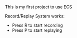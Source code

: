 This is my first project to use ECS

Record/Replay System works:
  * Press R to start recording
  * Press P to start replaying
